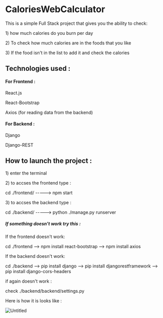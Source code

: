 # CaloriesWebCalculator

<p> This is a simple Full Stack project that gives you the ability to check:</p>
  <p> 1) how much calories do you burn per day </p>
  <p> 2) To check how much calories are in the foods that you like </p>
  <p> 3) If the food isn't in the list to add it and check the calories </p>
  
  <h2>Technologies used :</h2>
  <h4>For Frontend :</h4>
  <p>React.js</p>
  <p>React-Bootstrap</p>
  <p>Axios (for reading data from the backend)</p>
  <h4>For Backend :</h4>
  <p>Django</p>
  <p>Django-REST</p>
 
<h2>How to launch the project :</h2>
<p>  1) enter the terminal</p>
<p>  2) to accses the frontend type :</p>
<p>  cd ./frontend/ -----> npm start</p>
<p>  3) to accses the backend type :</p>
<p>  cd ./backend/ -----> python ./manage.py runserver </p>

<h5>If something doesn't work try this :</h5>
<p> If the frontend doesn't work: </p>
<p> cd ./frontend --> npm install react-bootstrap --> npm install axios </p>

<p> If the backend doesn't work: </p>
<p> cd ./backend --> pip install django --> pip install djangorestframework --> pip install django-cors-headers </p>
<p> if again doesn't work :</p>
<p> check  ./backend/backend/settings.py </p>

Here is how it is looks like :

![Untitled](https://user-images.githubusercontent.com/92319051/230727069-343d2ffd-e75f-4692-93a3-7def83a25e40.png)
